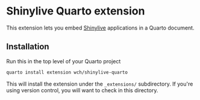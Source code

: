 Shinylive Quarto extension
==========================

This extension lets you embed [Shinylive](https://shiny.rstudio.com/py/docs/shinylive.html) applications in a Quarto document.

## Installation

Run this in the top level of your Quarto project

```bash
quarto install extension wch/shinylive-quarto
```

This will install the extension under the `_extensions/` subdirectory. If you're using version control, you will want to check in this directory.
